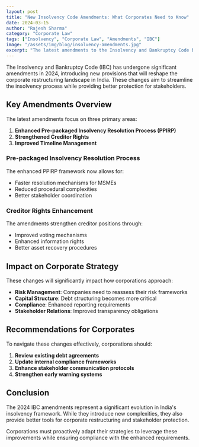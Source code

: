 ```yaml
---
layout: post
title: "New Insolvency Code Amendments: What Corporates Need to Know"
date: 2024-03-15
author: "Rajesh Sharma"
category: "Corporate Law"
tags: ["Insolvency", "Corporate Law", "Amendments", "IBC"]
image: "/assets/img/blog/insolvency-amendments.jpg"
excerpt: "The latest amendments to the Insolvency and Bankruptcy Code bring significant changes for corporate restructuring. Here's what businesses need to understand."
---
```


The Insolvency and Bankruptcy Code (IBC) has undergone significant amendments in 2024, introducing new provisions that will reshape the corporate restructuring landscape in India. These changes aim to streamline the insolvency process while providing better protection for stakeholders.

## Key Amendments Overview

The latest amendments focus on three primary areas:

1. **Enhanced Pre-packaged Insolvency Resolution Process (PPIRP)**
2. **Strengthened Creditor Rights**
3. **Improved Timeline Management**

### Pre-packaged Insolvency Resolution Process

The enhanced PPIRP framework now allows for:

- Faster resolution mechanisms for MSMEs
- Reduced procedural complexities
- Better stakeholder coordination

### Creditor Rights Enhancement

The amendments strengthen creditor positions through:

- Improved voting mechanisms
- Enhanced information rights
- Better asset recovery procedures

## Impact on Corporate Strategy

These changes will significantly impact how corporations approach:

- **Risk Management**: Companies need to reassess their risk frameworks
- **Capital Structure**: Debt structuring becomes more critical
- **Compliance**: Enhanced reporting requirements
- **Stakeholder Relations**: Improved transparency obligations

## Recommendations for Corporates

To navigate these changes effectively, corporations should:

1. **Review existing debt agreements**
2. **Update internal compliance frameworks**
3. **Enhance stakeholder communication protocols**
4. **Strengthen early warning systems**

## Conclusion

The 2024 IBC amendments represent a significant evolution in India's insolvency framework. While they introduce new complexities, they also provide better tools for corporate restructuring and stakeholder protection.

Corporations must proactively adapt their strategies to leverage these improvements while ensuring compliance with the enhanced requirements.